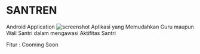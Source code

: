 # SANTREN
Android Application
![screenshot](app/src/main/res/poster_santren.jpg)
Aplikasi yang Memudahkan Guru maupun Wali Santri dalam mengawasi Aktifitas Santri

Fitur : Cooming Soon
